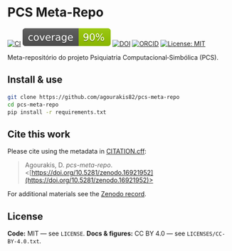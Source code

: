 # PCS Meta-Repo

[![CI](https://github.com/agourakis82/pcs-meta-repo/actions/workflows/python-tests.yml/badge.svg)](https://github.com/agourakis82/pcs-meta-repo/actions/workflows/python-tests.yml)
[![Coverage](coverage.svg)](coverage.svg)
[![DOI](https://zenodo.org/badge/DOI/10.5281/zenodo.16921952.svg)](https://doi.org/10.5281/zenodo.16921952)
[![ORCID](https://img.shields.io/badge/ORCID-0000--0002--8596--5097-brightgreen.svg?logo=orcid)](https://orcid.org/0000-0002-8596-5097)
[![License: MIT](https://img.shields.io/badge/license-MIT-blue.svg)](LICENSE)

Meta-repositório do projeto Psiquiatria Computacional‑Simbólica (PCS).

## Install & use

```bash
git clone https://github.com/agourakis82/pcs-meta-repo
cd pcs-meta-repo
pip install -r requirements.txt
```

## Cite this work

Please cite using the metadata in [CITATION.cff](CITATION.cff):

> Agourakis, D. *pcs-meta-repo*. <[https://doi.org/10.5281/zenodo.16921952](https://doi.org/10.5281/zenodo.16921952)>

For additional materials see the [Zenodo record](https://doi.org/10.5281/zenodo.16921952).

## License

**Code:** MIT — see `LICENSE`.
**Docs & figures:** CC BY 4.0 — see `LICENSES/CC-BY-4.0.txt`.
